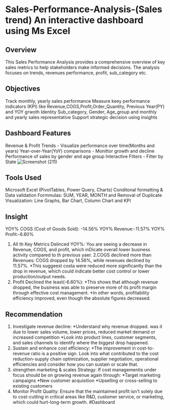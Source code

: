 # Sales-Performance-Analysis-(Sales trend) An interactive dashboard using Ms Excel 
## Overview
This Sales Performance Analysis provides a comprehensive overview of key sales metrics to help stakeholders make informed decisions. The analysis focuses on trends, revenues performance, profit, sub_category etc.
## Objectives
Track monthly, yearly sales performance
Measure keey performance indicators (KPI) like Revenue,COGS,Profit,Order_Quantity, Previous Year(PY) and YOY grwoth
Identity Sub_category, Gender, Age_group and monthly and yearly sales representative
Support strategic decision using insights
## Dashboard Features
Revenue & Profit Trends - Visualize performance over time(Months and years)
Year-over-Year(YoY) comparisons - Monittor growth and decline
Performance of sales by gender and age group
Interactive Filters - Filter by State
   ![Screenshot (211)](https://github.com/user-attachments/assets/bc414481-e699-4967-be21-18cb47374981)
## Tools Used
Microsoft Excel (PivotTables, Power Query, Charts)
Conditonal formatting & Data validation
Formmulas: SUM, YEAR, MONTH and Removal of Duplicate
Visualization: Line Graphs, Bar Chart, Column Chart and KPI
## Insight
YOY% COGS (Cost of Goods Sold): -14.56%
YOY% Revenue:-11.57%
YOY% Profit:-6.60%
1. All th Key Metrics Delinced YOY%: You are seeing a decrease in Revenue, COGS, and profit, which inDicate overall lower business activity compared to th previous yaer.
2.COGS declined more than Revenues: COGS dropped by 14.56%, while revenues declined by 11.57%.
*This suggeest costa were reduced more significantly than the drop in revenue, which could indicate better cost control or lower production/output needs.
3. Profit Declined the least(-6.60%):
*This shows that although revenue dropped, the business was able to preserve more of its profit margin through effective cost management.
*In other words, profitability efficiency improved, even though the absolute figures decreased.
## Recommendation
1. Investigate revenue decline:
   *Understand why revenue dropped. was it due to lower sales volume, lower prices, reduced market demand or increased competition
   *Look into product lines, customer segments, and sales channels to identify where the biggest drop happened.
2. Sustain and enhance cost efficiency:
  *The improvement in cost-to-revenue ratio is a positive sign. Look into what contributed to the cost reduction-supply chain optimization, supplier negotiation, operational efficiencies    and consider how you can sustain or scale that.
3. strengthen marketing & scales Strategy:
   If cost managementis under focus should be on growing revenue again through:
   *Target marketing campaigns
   *New customer acquisition
   *Upselling or cross-selling to existing customers 
4. Monitor Profit Quality:
   Ensure that the maintaimed profit isn't solely due to cost-cutting in critical areas like R&D, customer service, or marketing, which could hurt-long-term growth.
#Dashboard


